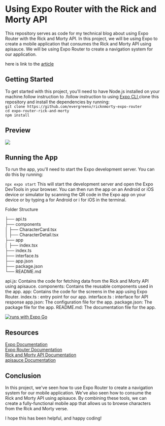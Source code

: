 # Using Expo Router with the Rick and Morty API

This repository serves as code for my technical blog about using Expo Router with the Rick and Morty API. In this project, we will be using Expo to create a mobile application that consumes the Rick and Morty API using apisauce. We will be using Expo Router to create a navigation system for our application.

here is link to the [article](https://blog.idoevergreen.xyz/routing-in-expo-expo-router)

## Getting Started

To get started with this project, you'll need to have Node.js installed on your machine.follow instruction to .follow instruction to using [Expo CLI ](https://docs.expo.dev/get-started/installation/) 
clone this repository and install the dependencies by running:\
`git clone https://github.com/evergreenx/ricknmorty-expo-router` \
`cd expo-router-rick-and-morty` \
`npm install`

## Preview 
![](https://res.cloudinary.com/evergreenx/image/upload/v1680485358/ezgif.com-optimize_2_sobg6l.gif)

## Running the App

To run the app, you'll need to start the Expo development server. You can do this by running:

`npx expo start`
This will start the development server and open the Expo DevTools in your browser. You can then run the app on an Android or iOS device or simulator by scanning the QR code in the Expo app on your device or by typing a for Android or i for iOS in the terminal.

Folder Structure

├── api.ts\
├── components\
│ ├── CharacterCard.tsx\
│ ├── CharacterDetail.tsx\
├── app\
│ ├── index.tsx\
├── index.ts\
├── interface.ts\
├── app.json\
├── package.json\
└── README.md

api.js: Contains the code for fetching data from the Rick and Morty API using apisauce.
components: Contains the reusable components used in the app.
app: Contains the code for the screens in the app using Expo Router.
index.ts : entry point for our app.
interface.ts : interface for API response
app.json: The configuration file for the app.
package.json: The package file for the app.
README.md: The documentation file for the app.


[![runs with Expo Go](https://img.shields.io/badge/Runs%20with%20Expo%20Go-000.svg?style=flat-square&logo=EXPO&labelColor=f3f3f3&logoColor=000)](https://expo.dev/client)

## Resources

[Expo Documentation](https://docs.expo.dev/) \
[Expo Router Documentation](https://expo.github.io/router/)\
[Rick and Morty API Documentation](https://rickandmortyapi.com/documentation)\
[apisauce Documentation](https://github.com/infinitered/apisauce)

## Conclusion

In this project, we've seen how to use Expo Router to create a navigation system for our mobile application. We've also seen how to consume the Rick and Morty API using apisauce. By combining these tools, we can create a fully-functional mobile app that allows us to browse characters from the Rick and Morty verse.

I hope this has been helpful, and happy coding!
